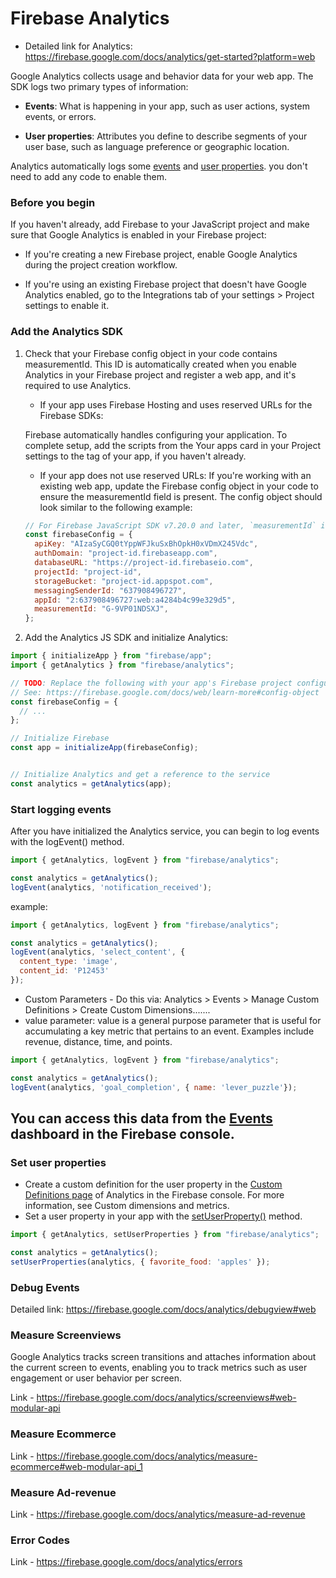 # Firebase Analytics

- Detailed link for Analytics: https://firebase.google.com/docs/analytics/get-started?platform=web

Google Analytics collects usage and behavior data for your web app. The SDK logs two primary types of information:

- **Events**: What is happening in your app, such as user actions, system events, or errors.

- **User properties**: Attributes you define to describe segments of your user base, such as language preference or geographic location.

Analytics automatically logs some [events](https://support.google.com/analytics/answer/9268042) and [user properties](https://support.google.com/analytics/answer/9234069). you don't need to add any code to enable them.

### Before you begin

If you haven't already, add Firebase to your JavaScript project and make sure that Google Analytics is enabled in your Firebase project:

- If you're creating a new Firebase project, enable Google Analytics during the project creation workflow.

- If you're using an existing Firebase project that doesn't have Google Analytics enabled, go to the Integrations tab of your settings > Project settings to enable it.

### Add the Analytics SDK

1. Check that your Firebase config object in your code contains measurementId. This ID is automatically created when you enable Analytics in your Firebase project and register a web app, and it's required to use Analytics.

   - If your app uses Firebase Hosting and uses reserved URLs for the Firebase SDKs:

   Firebase automatically handles configuring your application. To complete setup, add the scripts from the Your apps card in your Project settings to the <body> tag of your app, if you haven't already.

   - If your app does not use reserved URLs: If you're working with an existing web app, update the Firebase config object in your code to ensure the measurementId field is present. The config object should look similar to the following example:

   ```javascript
   // For Firebase JavaScript SDK v7.20.0 and later, `measurementId` is an optional field
   const firebaseConfig = {
     apiKey: "AIzaSyCGQ0tYppWFJkuSxBhOpkH0xVDmX245Vdc",
     authDomain: "project-id.firebaseapp.com",
     databaseURL: "https://project-id.firebaseio.com",
     projectId: "project-id",
     storageBucket: "project-id.appspot.com",
     messagingSenderId: "637908496727",
     appId: "2:637908496727:web:a4284b4c99e329d5",
     measurementId: "G-9VP01NDSXJ",
   };
   ```

2. Add the Analytics JS SDK and initialize Analytics:

```javascript
import { initializeApp } from "firebase/app";
import { getAnalytics } from "firebase/analytics";

// TODO: Replace the following with your app's Firebase project configuration
// See: https://firebase.google.com/docs/web/learn-more#config-object
const firebaseConfig = {
  // ...
};

// Initialize Firebase
const app = initializeApp(firebaseConfig);


// Initialize Analytics and get a reference to the service
const analytics = getAnalytics(app);

```

### Start logging events
After you have initialized the Analytics service, you can begin to log events with the logEvent() method.


```javascript
import { getAnalytics, logEvent } from "firebase/analytics";

const analytics = getAnalytics();
logEvent(analytics, 'notification_received');
```

example:

```javascript
import { getAnalytics, logEvent } from "firebase/analytics";

const analytics = getAnalytics();
logEvent(analytics, 'select_content', {
  content_type: 'image',
  content_id: 'P12453'
});

```

- Custom Parameters - Do this via: Analytics > Events > Manage Custom Definitions > Create Custom Dimensions.......  
- value parameter: value is a general purpose parameter that is useful for accumulating a key metric that pertains to an event. Examples include revenue, distance, time, and points.

```javascript
import { getAnalytics, logEvent } from "firebase/analytics";

const analytics = getAnalytics();
logEvent(analytics, 'goal_completion', { name: 'lever_puzzle'});
```


## **You can access this data from the [Events](https://console.firebase.google.com/project/_/analytics/events) dashboard in the Firebase console.**

### Set user properties
- Create a custom definition for the user property in the [Custom Definitions page](https://console.firebase.google.com/project/_/analytics/userproperty?_gl=1*j23gxi*_ga*MzUwNzM0MjEzLjE2ODc3NTgxOTg.*_ga_CW55HF8NVT*MTY4Nzc1ODE5Ny4xLjEuMTY4Nzc2MTk0MS4wLjAuMA..) of Analytics in the Firebase console. For more information, see Custom dimensions and metrics.
- Set a user property in your app with the [setUserProperty()](https://firebase.google.com/docs/reference/js/analytics#setuserproperties) method.

```javascript
import { getAnalytics, setUserProperties } from "firebase/analytics";

const analytics = getAnalytics();
setUserProperties(analytics, { favorite_food: 'apples' });
```

### Debug Events

Detailed link: https://firebase.google.com/docs/analytics/debugview#web

### Measure Screenviews
Google Analytics tracks screen transitions and attaches information about the current screen to events, enabling you to track metrics such as user engagement or user behavior per screen.

Link - https://firebase.google.com/docs/analytics/screenviews#web-modular-api

### Measure Ecommerce
 
Link - https://firebase.google.com/docs/analytics/measure-ecommerce#web-modular-api_1

### Measure Ad-revenue

Link - https://firebase.google.com/docs/analytics/measure-ad-revenue

### Error Codes

Link - https://firebase.google.com/docs/analytics/errors